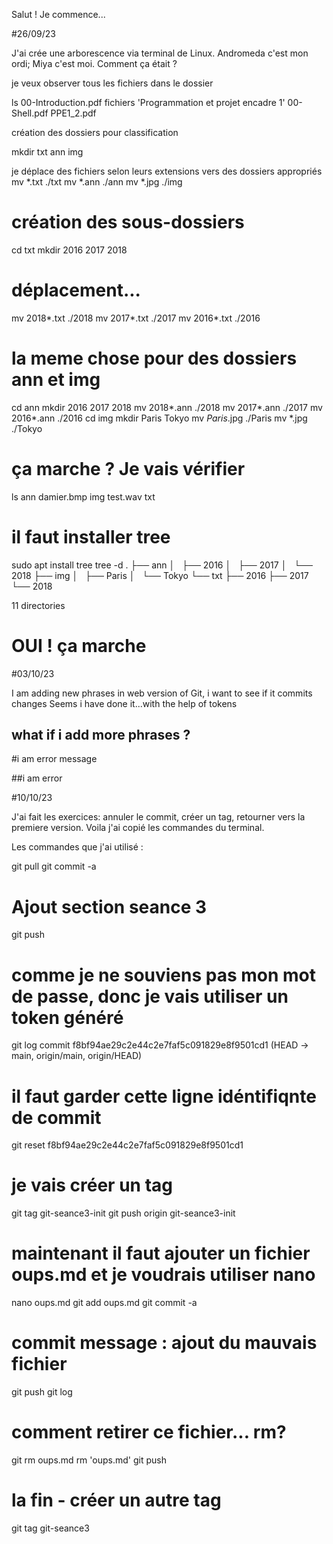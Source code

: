 Salut !
Je commence...

#26/09/23
 
J'ai crée une arborescence via terminal de Linux. Andromeda c'est mon ordi; Miya c'est moi. Comment ça était ?

je veux observer tous les fichiers dans le dossier

ls
 00-Introduction.pdf   fichiers    'Programmation et projet encadre 1'
 00-Shell.pdf          PPE1_2.pdf

création des dossiers pour classification

mkdir txt ann img

je déplace des fichiers selon leurs extensions vers des dossiers appropriés
mv *.txt ./txt
mv *.ann ./ann
mv *.jpg ./img
# création des sous-dossiers 
cd txt
mkdir 2016 2017 2018
# déplacement...
mv 2018*.txt ./2018
mv 2017*.txt ./2017
mv 2016*.txt ./2016
# la meme chose pour des dossiers ann et img
cd ann
mkdir 2016 2017 2018
mv 2018*.ann ./2018
mv 2017*.ann ./2017
mv 2016*.ann ./2016
cd img
mkdir Paris Tokyo
mv *Paris*.jpg ./Paris
mv *.jpg ./Tokyo
# ça marche ? Je vais vérifier
ls
ann  damier.bmp  img  test.wav  txt
# il faut installer tree
sudo apt install tree
tree -d
.
├── ann
│   ├── 2016
│   ├── 2017
│   └── 2018
├── img
│   ├── Paris
│   └── Tokyo
└── txt
    ├── 2016
    ├── 2017
    └── 2018

11 directories

# OUI ! ça marche



#03/10/23

I am adding new phrases in web version of Git, i want to see if it commits changes
Seems i have done it...with the help of tokens

## what if i add more phrases ?

#i am error message 

##i am error



#10/10/23

J'ai fait les exercices: annuler le commit, créer un tag, retourner vers la premiere version.
Voila j'ai copié les commandes du terminal.

Les commandes que j'ai utilisé :

git pull
git commit -a
# Ajout section seance 3
git push
# comme je ne souviens pas mon mot de passe, donc je vais utiliser un token généré
git log
commit f8bf94ae29c2e44c2e7faf5c091829e8f9501cd1 (HEAD -> main, origin/main, origin/HEAD)
# il faut garder cette ligne idéntifiqnte de commit
git reset f8bf94ae29c2e44c2e7faf5c091829e8f9501cd1
# je vais créer un tag
git tag git-seance3-init
git push origin git-seance3-init
# maintenant il faut ajouter un fichier oups.md et je voudrais utiliser nano
nano oups.md
git add oups.md
git commit -a
# commit message : ajout du mauvais fichier
git push
git log
# comment retirer ce fichier... rm?
git rm oups.md
rm 'oups.md'
git push
# la fin - créer un autre tag
git tag git-seance3


